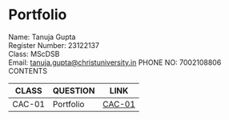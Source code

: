 # Portfolio

Name: Tanuja Gupta   
Register Number: 23122137  
Class: MScDSB   
Email: tanuja.gupta@christuniversity.in
PHONE NO: 7002108806
CONTENTS

|CLASS|QUESTION|LINK|
|-----|----------------------------------------------------------|-----------------------------|
|CAC-01|Portfolio |[CAC-01](https://tanuja137.github.io/portfolio/)|
